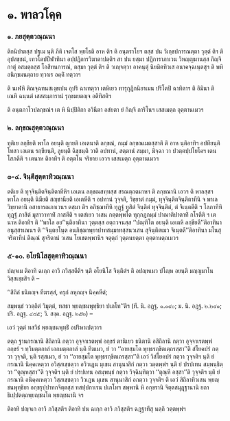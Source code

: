 <h1>๑. พาลวโคฺค</h1>
<h3>๑. ภยสุตฺตวณฺณนา</h3>
<p> ติกนิปาตสฺส   ปฐเม นฺติ ภีติ เจตโส พฺยโธติ อาห ติฯ ติ อนฺตราโยฯ ตสฺส ปน วิเกฺขปการณตฺตา วุตฺตํ ติฯ ติ อุปสชฺชนํ, เทวโตปปีฬาทินา อปฺปฎิการวิฆาตาปตฺติฯ สา ปน ยสฺมา ปฎิการาภาเวน วิหญฺญมานสฺส กิญฺจิ กาตุํ อสมตฺถสฺส โอสีทนการณํ, ตสฺมา วุตฺตํ ติฯ ติ วเญฺจตฺวา อาคนฺตุํ นิยมิตทิวเส อนาคจฺฉเนฺตสุฯ ติ พหิ อนิกฺขมนตฺถาย ทฺวาเร อคฺคิํ ทตฺวาฯ</p>


<p>  ติ นเฬหิ ติณจฺฉทนสเงฺขเปน อุปริ ฉาเทตฺวา เตหิเยว ทารุกุฎิกนิยาเมน ปริโตปิ ฉาทิตาฯ ติ อิมินา ติเณหิ ฉนฺนตํ เสสสมฺภารานํ รุกฺขมยตญฺจ อติทิสติฯ</p>


<p>ติ อนฺตภาโวปลกฺขณํฯ เต หิ นิปฺปิติกา อวินีตา อสํยตา ยํ กิญฺจิ การิโนฯ เสสเมตฺถ อุตฺตานเมวฯ</p>

</p>


<h3>๒. ลกฺขณสุตฺตวณฺณนา</h3>
<p> ทุติเย ลกฺขียติ พาโล อยนฺติ ญายติ เอเตนาติ ลกฺขณํ, กมฺมํ ลกฺขณเมตสฺสาติ ติ อาห นฺติอาทิฯ อปทียนฺติ โทสา เอเตน รกฺขียนฺติ, ลูยนฺติ ฉิชฺชนฺติ วาติ อปทานํ, สตฺตานํ สมฺมา, มิจฺฉา วา ปวตฺตปฺปโยโคฯ เตน โสภตีติ  ฯ เตนาห ติอาทิฯ ติ อตฺตโน จริยาย เอวฯ เสสเมตฺถ อุตฺตานเมวฯ</p>

</p>


<h3>๓-๔. จินฺตีสุตฺตาทิวณฺณนา</h3>
<p> ตติเย ติ ทุจฺจินฺติตจินฺติตาทีหิฯ เอเตน ลกฺขณสทฺทสฺส สรณตฺถตมาหฯ ติ ลกฺขณานิ เอวฯ ติ พาลสฺสฯ พาโล อยนฺติ นิมียติ สญฺชานียติ เอเตหีติ ฯ อปทานํ วุจฺจติ, วิขฺยาตํ กมฺมํ, ทุจฺจินฺติตจินฺติตาทีนิ จ พาเล วิขฺยาตานิ อสาธารณภาเวนฯ ตสฺมา ติฯ อภิชฺฌาทีหิ ทุฎฺฐํ ทูสิตํ จินฺติตํ ทุจฺจินฺติตํ, ตํ จิเนฺตตีติ ฯ โลภาทีหิ ทุฎฺฐํ ภาสิตํ มุสาวาทาทิํ ภาสตีติ ฯ เตสํเยว วเสน กตฺตพฺพโต ทุกฺกฎกมฺมํ ปาณาติปาตาทิํ กโรตีติ ฯ เตนาห ติอาทิฯ ติ ‘‘พาโล อย’’นฺติอาทินา วุตฺตสฺส อตฺถวจนสฺส ‘‘ปณฺฑิโต อยนฺติ เอเตหิ ลกฺขียตี’’ติอาทินา อนุสฺสรเณนฯ ติ ‘‘จินฺตยโนฺต อนภิชฺฌาพฺยาปาทสมฺมาทสฺสนวเสน  สุจินฺติตเมว จิเนฺตตี’’ติอาทินา มโนสุจริตาทีนํ ติณฺณํ สุจริตานํ วเสน โยเชตพฺพานิฯ จตุตฺถํ วุตฺตนยตฺตา อุตฺตานตฺถเมวฯ</p>

</p>


<h3>๕-๑๐. อโยนิโสสุตฺตาทิวณฺณนา</h3>
<p> ปญฺจเม ติอาทิ ฉเกฺก อาวิ ภวิสฺสตีติฯ นฺติ อโยนิโส จินฺติตํฯ ติ อปญฺหเมว ปโญฺห อยนฺติ มญฺญมาโน วิสฺสเชฺชสิฯ ติ –</p>


<p>
‘‘สิถิลํ  
ธนิตญฺจ ทีฆรสฺสํ, ครุกํ ลหุกญฺจ นิคฺคหีตํ;  
  
สมฺพนฺธํ ววตฺถิตํ วิมุตฺตํ, ทสธา พฺยญฺชนพุทฺธิยา ปเภโท’’ติฯ (ที. นิ. อฎฺฐ. ๑.๑๙๐; ม. นิ. อฎฺฐ. ๒.๒๙๑; ปริ. อฎฺฐ. ๔๘๕; วิ. สงฺค. อฎฺฐ. ๒๕๒) –  
</p>
  
<p>เอวํ วุตฺตํ ทสวิธํ พฺยญฺชนพุทฺธิํ อปริหาเปตฺวาฯ</p>


<p>ตตฺถ ฐานกรณานิ สิถิลานิ กตฺวา อุจฺจาเรตพฺพํ อกฺขรํ  ตานิเยว ธนิตานิ อสิถิลานิ กตฺวา อุจฺจาเรตพฺพํ อกฺขรํ ฯ ทฺวิมตฺตกาลํ  เอกมตฺตกาลํ นฺติ ทีฆเมว, ยํ วา ‘‘อายสฺมโต พุทฺธรกฺขิตเตฺถรสฺสา’’ติ สํโยคปรํ กตฺวา วุจฺจติ, นฺติ รสฺสเมว, ยํ วา ‘‘อายสฺมโต พุทฺธรกฺขิตเถรสฺสา’’ติ เอวํ วิสํโยคปรํ กตฺวา วุจฺจติฯ นฺติ ยํ กรณานิ นิคฺคเหตฺวา อวิสฺสเชฺชตฺวา อวิวเฎน มุเขน สานุนาสิกํ กตฺวา วตฺตพฺพํฯ นฺติ ยํ ปรปเทน สมฺพนฺธิตฺวา ‘‘ตุณฺหสฺสา’’ติ วุจฺจติฯ นฺติ ยํ ปรปเทน อสมฺพนฺธํ กตฺวา วิจฺฉินฺทิตฺวา ‘‘ตุณฺหี อสฺสา’’ติ วุจฺจติฯ นฺติ ยํ กรณานิ อนิคฺคเหตฺวา วิสฺสเชฺชตฺวา วิวเฎน มุเขน สานุนาสิกํ อกตฺวา วุจฺจติฯ ติ เอวํ สิถิลาทิวเสน พฺยญฺชนพุทฺธิยา อกฺขรุปฺปาทกจิตฺตสฺส ทสปฺปกาเรน ปเภโทฯ สพฺพานิ หิ อกฺขรานิ จิตฺตสมุฎฺฐานานิ ยถาธิเปฺปตตฺถพฺยญฺชนโต พฺยญฺชนานิ จฯ</p>


<p>  ติอาทิ ปญฺจเก อาวิ ภวิสฺสติฯ ติอาทิ ปน ฉเกฺก อาวิ ภวิสฺสติฯ ฉฎฺฐาทีสุ นตฺถิ วตฺตพฺพํฯ</p>

</p>

</p>





